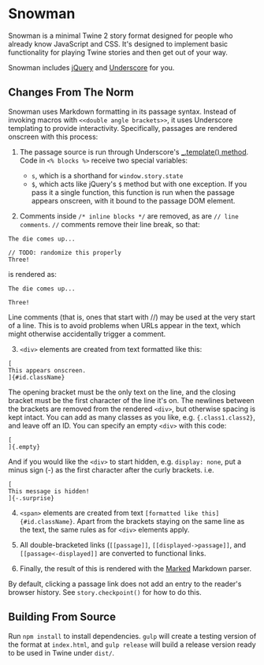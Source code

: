# Snowman

Snowman is a minimal Twine 2 story format designed for people who already know
JavaScript and CSS. It's designed to implement basic functionality for playing
Twine stories and then get out of your way.

Snowman includes [jQuery](http://jquery.com) and
[Underscore](http://underscorejs.org/) for you.

## Changes From The Norm

Snowman uses Markdown formatting in its passage syntax. Instead of invoking macros with `<<double angle brackets>>`, it uses Underscore templating to provide interactivity. Specifically, passages are rendered onscreen with this process:

1. The passage source is run through Underscore's [_.template() method](http://underscorejs.org/#template). Code in `<% blocks %>` receive two special variables:

	* `s`, which is a shorthand for `window.story.state`
	* `$`, which acts like jQuery's `$` method but with one exception. If you pass it a single function, this function is run when the passage appears onscreen, with it bound to the passage DOM element.

2. Comments inside `/* inline blocks */` are removed, as are `// line comments`. `//` comments remove their line break, so that:
```
The die comes up...

// TODO: randomize this properly
Three!
```
is rendered as:
```
The die comes up...

Three!
```
Line comments (that is, ones that start with //) may be used at the very start of a line. This is to avoid problems when URLs appear in the text, which might otherwise accidentally trigger a comment.

3. `<div>` elements are created from text formatted like this:
```
[
This appears onscreen.
]{#id.className}
```
The opening bracket must be the only text on the line, and the closing bracket must be the first character of the line it's on. The newlines between the brackets are removed from the rendered `<div>`, but otherwise spacing is kept intact. You can add as many classes as you like, e.g. `{.class1.class2}`, and leave off an ID. You can specify an empty `<div>` with this code:
```
[
]{.empty}
```
And if you would like the `<div>` to start hidden, e.g. `display: none`, put a minus sign (-) as the first character after the curly brackets. i.e.
```
[
This message is hidden!
]{-.surprise}
```

4. `<span>` elements are created from text `[formatted like
this]{#id.className}`. Apart from the brackets staying on the same line as the text, the same rules as for `<div>` elements apply.

5. All double-bracketed links (`[[passage]]`, `[[displayed->passage]]`, and `[[passage<-displayed]]` are converted to functional links.

6. Finally, the result of this is rendered with the
[Marked](https://github.com/chjj/marked/) Markdown parser.

By default, clicking a passage link does not add an entry to the reader's browser history. See `story.checkpoint()` for how to do this.

## Building From Source

Run `npm install` to install dependencies. `gulp` will create a testing version of the format at `index.html`, and `gulp release` will build a release version ready to be used in Twine under `dist/`.